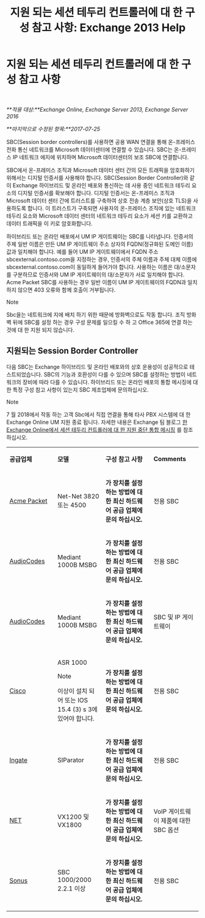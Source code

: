 ﻿---
title: '지원 되는 세션 테두리 컨트롤러에 대 한 구성 참고 사항: Exchange 2013 Help'
TOCTitle: 지원 되는 세션 테두리 컨트롤러에 대 한 구성 참고 사항
ms:assetid: d161f94a-a243-4294-93b3-2bf1dc17b59f
ms:mtpsurl: https://technet.microsoft.com/ko-kr/library/JJ673565(v=EXCHG.150)
ms:contentKeyID: 50556092
ms.date: 05/22/2018
mtps_version: v=EXCHG.150
ms.translationtype: MT
---

# 지원 되는 세션 테두리 컨트롤러에 대 한 구성 참고 사항

 

_**적용 대상:**Exchange Online, Exchange Server 2013, Exchange Server 2016_

_**마지막으로 수정된 항목:**2017-07-25_

SBC(Session border controllers)를 사용하면 공용 WAN 연결을 통해 온-프레미스 전화 통신 네트워크를 Microsoft 데이터센터에 연결할 수 있습니다. SBC는 온-프레미스 IP 네트워크 에지에 위치하며 Microsoft 데이터센터의 보조 SBC에 연결합니다.

SBC에서 온-프레미스 조직과 Microsoft 데이터 센터 간의 모든 트래픽을 암호화하기 위해서는 디지털 인증서를 사용해야 합니다. SBC(Session Border Controller)와 같이 Exchange 하이브리드 및 온라인 배포와 통신하는 데 사용 중인 네트워크 테두리 요소의 디지털 인증서를 확보해야 합니다. 디지털 인증서는 온-프레미스 조직과 Microsoft 데이터 센터 간에 트러스트를 구축하여 상호 전송 계층 보안(상호 TLS)을 사용하도록 합니다. 이 트러스트가 구축되면 사용자의 온-프레미스 조직에 있는 네트워크 테두리 요소와 Microsoft 데이터 센터의 네트워크 테두리 요소가 세션 키를 교환하고 데이터 트래픽을 이 키로 암호화합니다.

하이브리드 또는 온라인 배포에서 UM IP 게이트웨이는 SBC를 나타냅니다. 인증서의 주체 일반 이름은 만든 UM IP 게이트웨이 주소 상자의 FQDN(정규화된 도메인 이름) 값과 일치해야 합니다. 예를 들어 UM IP 게이트웨이에서 FQDN 주소 sbcexternal.contoso.com을 지정하는 경우, 인증서의 주체 이름과 주체 대체 이름에 sbcexternal.contoso.com이 동일하게 들어가야 합니다. 사용하는 이름은 대/소문자를 구분하므로 인증서와 UM IP 게이트웨이의 대/소문자가 서로 일치해야 합니다. Acme Packet SBC를 사용하는 경우 일반 이름이 UM IP 게이트웨이의 FQDN과 일치하지 않으면 403 오류와 함께 호출이 거부됩니다.


> [!NOTE]
> Sbc을는 네트워크에 지에 배치 하기 위한 때문에 방화벽으로도 작동 합니다. 조직 방화벽 뒤에 SBC를 설정 하는 경우 구성 문제를 일으킬 수 하 고 Office 365에 연결 하는 것에 대 한 지원 되지 않습니다.



## 지원되는 Session Border Controller

다음 SBC는 Exchange 하이브리드 및 온라인 배포와의 상호 운용성이 성공적으로 테스트되었습니다. SBC의 기능과 호환성이 다를 수 있으며 SBC를 설정하는 방법이 네트워크의 장비에 따라 다를 수 있습니다. 하이브리드 또는 온라인 배포의 통합 메시징에 대한 특정 구성 참고 사항이 있는지 SBC 제조업체에 문의하십시오.


> [!NOTE]
> 7 월 2018에서 작동 하는 고객 Sbc에서 직접 연결을 통해 타사 PBX 시스템에 대 한 Exchange Online UM 지원 종료 됩니다. 자세한 내용은 Exchange 팀 블로그 <A href="https://blogs.technet.microsoft.com/exchange/2017/07/18/discontinuation-of-support-for-session-border-controllers-in-exchange-online-unified-messaging/">한 Exchange Online에서 세션 테두리 컨트롤러에 대 한 지원 중단 통합 메시징</A> 를 참조 하십시오.




<table>
<colgroup>
<col style="width: 25%" />
<col style="width: 25%" />
<col style="width: 25%" />
<col style="width: 25%" />
</colgroup>
<tbody>
<tr class="odd">
<td><p><strong>공급업체</strong></p></td>
<td><p><strong>모델</strong></p></td>
<td><p><strong>구성 참고 사항</strong></p></td>
<td><p><strong>Comments</strong></p></td>
</tr>
<tr class="even">
<td><p><a href="http://www.acmepacket.com">Acme Packet</a></p></td>
<td><p>Net-Net 3820 또는 4500</p></td>
<td><p><strong>가 장치를 설정 하는 방법에 대 한 최신 하드웨어 공급 업체에 문의 하십시오.</strong></p></td>
<td><p>전용 SBC</p></td>
</tr>
<tr class="odd">
<td><p><a href="https://www.audiocodes.com">AudioCodes</a></p></td>
<td><p>Mediant 1000B MSBG</p></td>
<td><p><strong>가 장치를 설정 하는 방법에 대 한 최신 하드웨어 공급 업체에 문의 하십시오.</strong></p></td>
<td><p>전용 SBC</p></td>
</tr>
<tr class="even">
<td><p><a href="https://www.audiocodes.com">AudioCodes</a></p></td>
<td><p>Mediant 1000B MSBG</p></td>
<td><p><strong>가 장치를 설정 하는 방법에 대 한 최신 하드웨어 공급 업체에 문의 하십시오.</strong></p></td>
<td><p>SBC 및 IP 게이트웨이</p></td>
</tr>
<tr class="odd">
<td><p><a href="https://www.cisco.com/c/dam/en/us/solutions/collateral/enterprise-networks/unified-access/cube-asr-release-10-0.pdf">Cisco</a></p></td>
<td><p>ASR 1000</p>

> [!NOTE]
> 이상이 설치 되어 또는 IOS 15.4 (3) s 3에 있어야 합니다.


</td>
<td><p><strong>가 장치를 설정 하는 방법에 대 한 최신 하드웨어 공급 업체에 문의 하십시오.</strong></p></td>
<td><p>전용 SBC</p></td>
</tr>
<tr class="even">
<td><p><a href="https://www.ingate.com/">Ingate</a></p></td>
<td><p>SIParator</p></td>
<td><p><strong>가 장치를 설정 하는 방법에 대 한 최신 하드웨어 공급 업체에 문의 하십시오.</strong></p></td>
<td><p>전용 SBC</p></td>
</tr>
<tr class="odd">
<td><p><a href="http://www.net.com">NET</a></p></td>
<td><p>VX1200 및 VX1800</p></td>
<td><p><strong>가 장치를 설정 하는 방법에 대 한 최신 하드웨어 공급 업체에 문의 하십시오.</strong></p></td>
<td><p>VoIP 게이트웨이 제품에 대한 SBC 옵션</p></td>
</tr>
<tr class="even">
<td><p><a href="http://www.sonus.net/">Sonus</a></p></td>
<td><p>SBC 1000/2000 2.2.1 이상</p></td>
<td><p><strong>가 장치를 설정 하는 방법에 대 한 최신 하드웨어 공급 업체에 문의 하십시오.</strong></p></td>
<td><p>전용 SBC</p></td>
</tr>
</tbody>
</table>

